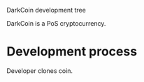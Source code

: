 
DarkCoin development tree

DarkCoin is a PoS cryptocurrency.

Development process
===========================

Developer clones coin.
